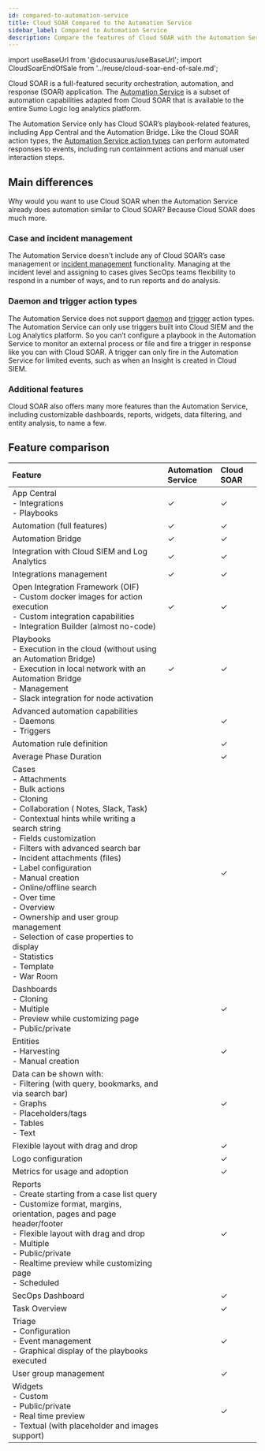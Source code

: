 ```yaml
---
id: compared-to-automation-service
title: Cloud SOAR Compared to the Automation Service
sidebar_label: Compared to Automation Service
description: Compare the features of Cloud SOAR with the Automation Service.
---
```


import useBaseUrl from '@docusaurus/useBaseUrl';
import CloudSoarEndOfSale from '../reuse/cloud-soar-end-of-sale.md';

<CloudSoarEndOfSale/>

Cloud SOAR is a full-featured security orchestration, automation, and response (SOAR) application. The [Automation Service](/docs/platform-services/automation-service/about-automation-service/) is a subset of automation capabilities adapted from Cloud SOAR that is available to the entire Sumo Logic log analytics platform. 

The Automation Service only has Cloud SOAR’s playbook-related features, including App Central and the Automation Bridge. Like the Cloud SOAR action types, the [Automation Service action types](/docs/platform-services/automation-service/playbooks/create-playbooks/#add-an-action-node-to-a-playbook) can perform automated responses to events, including run containment actions and manual user interaction steps. 

## Main differences

Why would you want to use Cloud SOAR when the Automation Service already does automation similar to Cloud SOAR? Because Cloud SOAR does much more.

### Case and incident management

The Automation Service doesn't include any of Cloud SOAR’s case management or [incident management](/docs/cloud-soar/incidents-triage) functionality. Managing at the incident level and assigning to cases gives SecOps teams flexibility to respond in a number of ways, and to run reports and do analysis.

### Daemon and trigger action types

The Automation Service does not support [daemon](/docs/platform-services/automation-service/integration-framework/about-integration-framework/#daemon-action-definitions) and [trigger](/docs/platform-services/automation-service/integration-framework/about-integration-framework/#trigger-action-definitions) action types. The Automation Service can only use triggers built into Cloud SIEM and the Log Analytics platform. So you can’t configure a playbook in the Automation Service to monitor an external process or file and fire a trigger in response like you can with Cloud SOAR. A trigger can only fire in the Automation Service for limited events, such as when an Insight is created in Cloud SIEM.

### Additional features

Cloud SOAR also offers many more features than the Automation Service, including customizable dashboards, reports, widgets, data filtering, and entity analysis, to name a few.

## Feature comparison

| Feature | Automation<br/>Service | Cloud SOAR |
| :-- | :-- | :-- |
| App Central <br/>- Integrations <br/>- Playbooks | &#10003; | &#10003; |
| Automation (full features) | &#10003; | &#10003; | 
|  Automation Bridge | &#10003; | &#10003; | 
| Integration with Cloud SIEM and Log Analytics | &#10003; | &#10003; |
| Integrations management | &#10003; | &#10003; |
| Open Integration Framework (OIF)<br/>- Custom docker images for action execution<br/>- Custom integration capabilities<br/>- Integration Builder (almost no-code) | &#10003; | &#10003; |
| Playbooks<br/>- Execution in the cloud (without using an Automation Bridge)<br/>- Execution in local network with an Automation Bridge<br/>- Management<br/>- Slack integration for node activation | &#10003; | &#10003; |
| Advanced automation capabilities <br/>- Daemons <br/>- Triggers | | &#10003; |
| Automation rule definition |  |  &#10003; | 
| Average Phase Duration |  | &#10003; | 
| Cases <br/>- Attachments<br/>- Bulk actions<br/>- Cloning<br/>- Collaboration ( Notes, Slack, Task)<br/>- Contextual hints while writing a search string<br/>- Fields customization<br/>- Filters with advanced search bar<br/>- Incident attachments (files)<br/>- Label configuration<br/>- Manual creation<br/>- Online/offline search<br/>- Over time<br/>- Overview<br/>- Ownership and user group management<br/>- Selection of case properties to display<br/>- Statistics<br/>- Template<br/>- War Room | | &#10003; |
| Dashboards <br/>- Cloning<br/>- Multiple<br/>- Preview while customizing page<br/>- Public/private | | &#10003; |
| Entities<br/>- Harvesting<br/>- Manual creation | | &#10003; |
| Data can be shown with:<br/>- Filtering (with query, bookmarks, and via search bar)<br/>- Graphs<br/>- Placeholders/tags <br/>- Tables<br/>- Text | | &#10003; |
| Flexible layout with drag and drop | | &#10003; |
| Logo configuration | | &#10003; |
| Metrics for usage and adoption | | &#10003; |
| Reports<br/>- Create starting from a case list query<br/>- Customize format, margins, orientation, pages and page header/footer<br/>- Flexible layout with drag and drop<br/>- Multiple<br/>- Public/private<br/>- Realtime preview while customizing page<br/>- Scheduled | | &#10003; |
| SecOps Dashboard | | &#10003; |
| Task Overview | | &#10003; |
| Triage <br/>- Configuration<br/>- Event management<br/>- Graphical display of the playbooks executed | | &#10003; |
| User group management | | &#10003; |
| Widgets<br/>- Custom<br/>- Public/private<br/>- Real time preview<br/>- Textual (with placeholder and images support) | | &#10003; |




